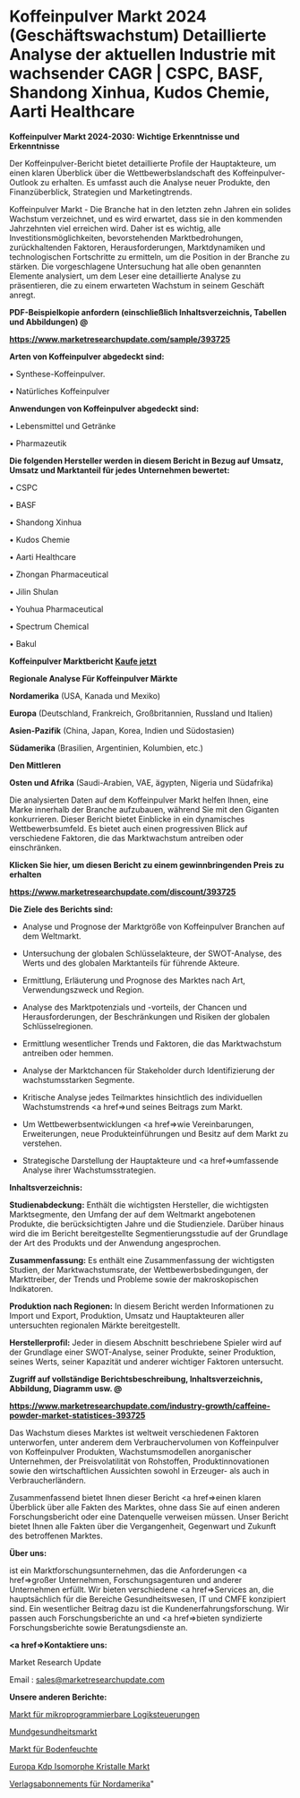 # Koffeinpulver Markt 2024 (Geschäftswachstum) Detaillierte Analyse der aktuellen Industrie mit wachsender CAGR | CSPC, BASF, Shandong Xinhua, Kudos Chemie, Aarti Healthcare

<strong>Koffeinpulver Markt 2024-2030: Wichtige Erkenntnisse und Erkenntnisse</strong>

Der Koffeinpulver-Bericht bietet detaillierte Profile der Hauptakteure, um einen klaren Überblick über die Wettbewerbslandschaft des Koffeinpulver-Outlook zu erhalten. Es umfasst auch die Analyse neuer Produkte, den Finanzüberblick, Strategien und Marketingtrends.

Koffeinpulver Markt - Die Branche hat in den letzten zehn Jahren ein solides Wachstum verzeichnet, und es wird erwartet, dass sie in den kommenden Jahrzehnten viel erreichen wird. Daher ist es wichtig, alle Investitionsmöglichkeiten, bevorstehenden Marktbedrohungen, zurückhaltenden Faktoren, Herausforderungen, Marktdynamiken und technologischen Fortschritte zu ermitteln, um die Position in der Branche zu stärken. Die vorgeschlagene Untersuchung hat alle oben genannten Elemente analysiert, um dem Leser eine detaillierte Analyse zu präsentieren, die zu einem erwarteten Wachstum in seinem Geschäft anregt.



<strong><b>PDF-Beispielkopie anfordern (einschließlich Inhaltsverzeichnis, Tabellen und Abbildungen) @ </b></strong>

<strong><a href=https://www.marketresearchupdate.com/sample/393725>

<strong>https://www.marketresearchupdate.com/sample/393725</u></a></strong></strong>



<strong>Arten von Koffeinpulver abgedeckt sind:</strong>

• Synthese-Koffeinpulver.

• Natürliches Koffeinpulver



<strong>Anwendungen von Koffeinpulver abgedeckt sind:</strong>

• Lebensmittel und Getränke

• Pharmazeutik



<strong>Die folgenden Hersteller werden in diesem Bericht in Bezug auf Umsatz, Umsatz und Marktanteil für jedes Unternehmen bewertet:</strong>

• CSPC

• BASF

• Shandong Xinhua

• Kudos Chemie

• Aarti Healthcare

• Zhongan Pharmaceutical

• Jilin Shulan

• Youhua Pharmaceutical

• Spectrum Chemical

• Bakul



<strong>Koffeinpulver Marktbericht <a href=https://www.marketresearchupdate.com/buynow/393725>Kaufe jetzt</a></strong>



<strong>Regionale Analyse Für Koffeinpulver Märkte</strong>



<strong>Nordamerika</strong> (USA, Kanada und Mexiko)



<strong>Europa</strong> (Deutschland, Frankreich, Großbritannien, Russland und Italien)



<strong>Asien-Pazifik</strong> (China, Japan, Korea, Indien und Südostasien)



<strong>Südamerika</strong> (Brasilien, Argentinien, Kolumbien, etc.)



<strong>Den Mittleren</strong> 

<strong>Osten und Afrika</strong> (Saudi-Arabien, VAE, ägypten, Nigeria und Südafrika)

Die analysierten Daten auf dem Koffeinpulver Markt helfen Ihnen, eine Marke innerhalb der Branche aufzubauen, während Sie mit den Giganten konkurrieren. Dieser Bericht bietet Einblicke in ein dynamisches Wettbewerbsumfeld. Es bietet auch einen progressiven Blick auf verschiedene Faktoren, die das Marktwachstum antreiben oder einschränken.



<strong>Klicken Sie hier, um diesen Bericht zu einem gewinnbringenden Preis zu erhalten
</strong>

<strong><a href=https://www.marketresearchupdate.com/discount/393725>https://www.marketresearchupdate.com/discount/393725</b></u></strong></a>



<strong>Die Ziele des Berichts sind:</strong>

- Analyse und Prognose der Marktgröße von Koffeinpulver Branchen auf dem Weltmarkt.

- Untersuchung der globalen Schlüsselakteure, der SWOT-Analyse, des Werts und des globalen Marktanteils für führende Akteure.

- Ermittlung, Erläuterung und Prognose des Marktes nach Art, Verwendungszweck und Region.

- Analyse des Marktpotenzials und -vorteils, der Chancen und Herausforderungen, der Beschränkungen und Risiken der globalen Schlüsselregionen.

- Ermittlung wesentlicher Trends und Faktoren, die das Marktwachstum antreiben oder hemmen.

- Analyse der Marktchancen für Stakeholder durch Identifizierung der wachstumsstarken Segmente.

- Kritische Analyse jedes Teilmarktes hinsichtlich des individuellen Wachstumstrends <a href=>und</a> seines Beitrags zum Markt.

- Um Wettbewerbsentwicklungen <a href=>wie</a> Vereinbarungen, Erweiterungen, neue Produkteinführungen und Besitz auf dem Markt zu verstehen.

- Strategische Darstellung der Hauptakteure und <a href=>umfas</a>sende Analyse ihrer Wachstumsstrategien.



<strong>Inhaltsverzeichnis:</strong>



<strong>Studienabdeckung:</strong> Enthält die wichtigsten Hersteller, die wichtigsten Marktsegmente, den Umfang der auf dem Weltmarkt angebotenen Produkte, die berücksichtigten Jahre und die Studienziele. Darüber hinaus wird die im Bericht bereitgestellte Segmentierungsstudie auf der Grundlage der Art des Produkts und der Anwendung angesprochen.



<strong>Zusammenfassung:</strong> Es enthält eine Zusammenfassung der wichtigsten Studien, der Marktwachstumsrate, der Wettbewerbsbedingungen, der Markttreiber, der Trends und Probleme sowie der makroskopischen Indikatoren.



<strong>Produktion nach Regionen:</strong> In diesem Bericht werden Informationen zu Import und Export, Produktion, Umsatz und Hauptakteuren aller untersuchten regionalen Märkte bereitgestellt.



<strong>Herstellerprofil:</strong> Jeder in diesem Abschnitt beschriebene Spieler wird auf der Grundlage einer SWOT-Analyse, seiner Produkte, seiner Produktion, seines Werts, seiner Kapazität und anderer wichtiger Faktoren untersucht.



<strong><b>Zugriff auf vollständige Berichtsbeschreibung, Inhaltsverzeichnis, Abbildung, Diagramm usw. @ </b></strong>

<strong><a href=https://www.marketresearchupdate.com/industry-growth/caffeine-powder-market-statistices-393725>https://www.marketresearchupdate.com/industry-growth/caffeine-powder-market-statistices-393725</a></strong>

Das Wachstum dieses Marktes ist weltweit verschiedenen Faktoren unterworfen, unter anderem dem Verbrauchervolumen von Koffeinpulver von Koffeinpulver Produkten, Wachstumsmodellen anorganischer Unternehmen, der Preisvolatilität von Rohstoffen, Produktinnovationen sowie den wirtschaftlichen Aussichten sowohl in Erzeuger- als auch in Verbraucherländern.

Zusammenfassend bietet Ihnen dieser Bericht <a href=>einen</a> klaren Überblick über alle Fakten des Marktes, ohne dass Sie auf einen anderen Forschungsbericht oder eine Datenquelle verweisen müssen. Unser Bericht bietet Ihnen alle Fakten über die Vergangenheit, Gegenwart und Zukunft des betroffenen Marktes.



<strong>Über uns:</strong>

 ist ein Marktforschungsunternehmen, das die Anforderungen <a href=>großer</a> Unternehmen, Forschungsagenturen und anderer Unternehmen erfüllt. Wir bieten verschiedene <a href=>Services</a> an, die hauptsächlich für die Bereiche Gesundheitswesen, IT und CMFE konzipiert sind. Ein wesentlicher Beitrag dazu ist die Kundenerfahrungsforschung. Wir passen auch Forschungsberichte an und <a href=>bieten</a> syndizierte Forschungsberichte sowie Beratungsdienste an.



<strong><a href=>Kontaktiere uns:</a></strong>

Market Research Update

Email : sales@marketresearchupdate.com



<strong>Unsere anderen Berichte:</strong>

<a href=https://www.linkedin.com/pulse/micro-programmable-logic-controller-market-2f>Markt für mikroprogrammierbare Logiksteuerungen</a>

<a href=https://www.linkedin.com/pulse/oral-health-market-2023-remarking-enormous-growth>Mundgesundheitsmarkt</a>

<a href=https://www.linkedin.com/pulse/soil-moisture-market-2023-analysis-growth-drivers-vendors>Markt für Bodenfeuchte</a>

<a href=https://www.linkedin.com/pulse/europe-kdp-isomorph-crystals-market-2030-future>Europa Kdp Isomorphe Kristalle Markt</a>

<a href=https://www.linkedin.com/pulse/north-america-publishing-subscriptions>Verlagsabonnements für Nordamerika</a>"
